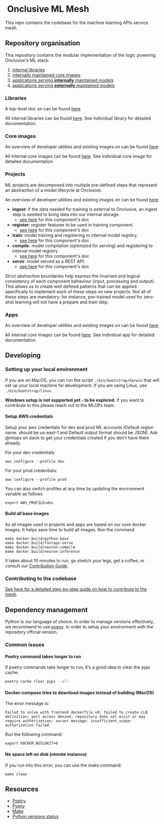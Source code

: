#  Onclusive ML Mesh

This repo contains the codebase for the machine learning APIs service mesh.

## Repository organisation

This repository contains the modular implementation of the logic powering Onclusive's ML stack:
1. [internal libraries](./libs)
2. [internally maintained core images](./docker)
3. [applications serving **internally** maintained models](./projects)
4. [applications serving **externally** maintained models](./apps)

### Libraries

A top-level doc on can be found [here](./libs/README.md)

All internal libraries can be found [here](./libs). See individual library for  detailed
documentation.

### Core images

An overview of developer utilities and existing images on can be found [here](./docker/README.md)

All internal core images can be found [here](./docker). See individual core image for detailed
documentation.

### Projects

ML projects are decomposed into multiple pre-defined steps that represent an abstraction of a model
lifecycle at Onclusive.

An overview of developer utilities and existing images on can be found [here](./projects/README.md)

- **ingest**: if the data needed for training is external to Onclusive, an ingest step is needed to
bring data into our internal storage.
  - [see here](./projects/docs/00_ingest.md) for this component's doc
- **register**: register features to be used in training component.
  - [see here](./projects/docs/01_register.md) for this component's doc
- **train**: model training and registering to internal model registry.
  - [see here](./projects/docs/02_train.md) for this component's doc
- **compile**: model compilation (optimized for serving) and registering to internal model registry
  - [see here](./projects/docs/03_compile.md) for this component's doc
- **serve**: model served as a REST API.
  - [see here](./projects/docs/04_serve.md) for this component's doc

Strict abstraction boundaries help express the invariant and logical consistency of each component
behaviour (input, processing and output). This allows us to create well defined patterns that can
 be applied specifically to implement each of these steps on new projects. Not all of these steps
 are mandatory: for instance, pre-trained model used for zero-shot learning will not have a prepare
 and train step.

### Apps

An overview of developer utilities and existing images on can be found [here](./apps/README.md)

All internal core images can be found [here](./apps/). See individual app for detailed
documentation.

## Developing

### Setting up your local environment

If you are on MacOS, you can run the script `./bin/bootstrap/darwin` that will set up your local machine for development. If you are using Linux, use `./bin/bootstrap/linux`.

**Windows setup is not supported yet - to be explored**. If you want to contribute to this please reach out to the MLOPs team.

#### Setup AWS credentials

Setup your aws credentials for dev and prod ML accounts (Default region name  should be us-east-1 and Default output format should be JSON). Ask @mlops on slack to get your credentials created if you
don't have them already.

For your dev credentials:

```shell
aws configure --profile dev
```

For your prod credentials:

```shell
aws configure --profile prod
```

You can also switch profiles at any time by updating the environment variable as follows

```shell
export AWS_PROFILE=dev
```

#### Build all base images

As all images used in projects and apps are based on our core docker images. It helps save time to build all images. Run the command

```shell
make docker.build/python-base
make docker.build/fastapi-serve
make docker.build/neuron-compile
make docker.build/neuron-inference
```

It takes about 10 minutes to run, go stretch your legs, get a coffee, or consult our [Contribution Guide](https://onclusive.atlassian.net/l/cp/u1Mz7m6M).

### Contributing to the codebase

[See here for a detailed step-by-step guide on how to contribute to the mesh](https://onclusive.atlassian.net/wiki/spaces/ML/pages/3241050137/ml-mesh).

## Dependency management

Python is our language of choice. In order to manage versions effectively, we recommend to use [pyenv](https://github.com/pyenv/pyenv). In order to setup your environment with the repository official version.

### Common issues

#### Poetry command takes longer to run

If poetry commands take longer to run, it's a good idea to clear the pypi cache:

```bash
poetry cache clear pypi --all
```

#### Docker-compose tries to download images instead of building (MacOS)

The error message is:

```text
Failed to solve with frontend dockerfile.v0: failed to create LLB definition: pull access denied, repository does not exist or may require authorization: server message: insufficient_scope:
authorization failed
```

Run the following command:

```shell
export DOCKER_BUILDKIT=0
```

#### No space left on disk (remote instance)

If you run into this error, you can use the make command:

```
make clean
```

## Resources

- [Poetry](https://python-poetry.org/docs/)
- [Pyenv](https://github.com/pyenv/pyenv)
- [Make](https://www.gnu.org/software/make/manual/make.html)
- [Python versions status](https://devguide.python.org/versions/)
